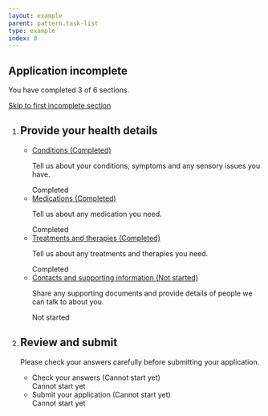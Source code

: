 ```yaml
---
layout: example
parent: pattern.task-list
type: example
index: 0
---
```


<h2 id="task-list-status" class="ds_task-list-status-heading">Application incomplete</h2>
<nav aria-labelledby="task-list-status" class="ds_task-list-status">
    <p>You have completed 3 of 6 sections.</p>
    <p><a href="#task4">Skip to first incomplete section</a></p>
</nav>
<ol class="ds_task-list-group  ds_task-list-group--ordered">
    <li class="ds_task-list-group__section">
        <h2 class="ds_task-list-heading">Provide your health details</h2>
        <ul class="ds_task-list">
            <li class="ds_task-list__task" id="task1">
                <div class="ds_task-list__task-details">
                    <a class="ds_task-list__task-link" href="#">Conditions <span class="visually-hidden">(Completed)</span></a>
                    <p class="ds_task-list__task-summary">Tell us about your conditions, symptoms and any sensory issues you have.</p>
                </div>
                <div class="ds_task-list__task-status  ds_task-list__task-status--complete" aria-hidden="true">Completed</div>
            </li>
            <li class="ds_task-list__task" id="task2">
                <div class="ds_task-list__task-details">
                    <a class="ds_task-list__task-link" href="#">Medications <span class="visually-hidden">(Completed)</span></a>
                    <p class="ds_task-list__task-summary">Tell us about any medication you need.</p>
                </div>
                <div class="ds_task-list__task-status  ds_task-list__task-status--complete" aria-hidden="true">Completed</div>
            </li>
            <li class="ds_task-list__task" id="task3">
                <div class="ds_task-list__task-details">
                    <a class="ds_task-list__task-link" href="#">Treatments and therapies <span class="visually-hidden">(Completed)</span></a>
                    <p class="ds_task-list__task-summary">Tell us about any treatments and therapies you need.</p>
                </div>
                <div class="ds_task-list__task-status  ds_task-list__task-status--complete" aria-hidden="true">Completed</div>
            </li>
            <li class="ds_task-list__task" id="task4">
                <div class="ds_task-list__task-details">
                    <a class="ds_task-list__task-link" href="#">Contacts and supporting information <span class="visually-hidden">(Not started)</span></a>
                    <p class="ds_task-list__task-summary">Share any supporting documents and provide details of people we can talk to about you.</p>
                </div>
                <div class="ds_task-list__task-status" aria-hidden="true">Not started</div>
            </li>
        </ul>
    </li>
    <li class="ds_task-list-group__section">
        <h2 class="ds_task-list-heading">Review and submit</h2>
        <p class="ds_task-list-intro">Please check your answers carefully before submitting your application.</p>
        <ul class="ds_task-list">
            <li class="ds_task-list__task" id="task5">
                <div class="ds_task-list__task-details">
                    Check your answers <span class="visually-hidden">(Cannot start yet)</span>
                </div>
                <div class="ds_task-list__task-status" aria-hidden="true">Cannot start yet</div>
            </li>
            <li class="ds_task-list__task" id="task6">
                <div class="ds_task-list__task-details">
                    Submit your application <span class="visually-hidden">(Cannot start yet)</span>
                </div>
                <div class="ds_task-list__task-status" aria-hidden="true">Cannot start yet</div>
            </li>
        </ul>
    </li>
</ol>